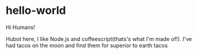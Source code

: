 # hello-world

Hi Humans!

Hubot here, I like Node.js and coffeescript(thats's what I'm made of!).
I've had tacos on the moon and find them for superior to earth tacos
